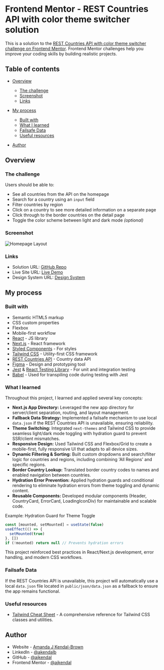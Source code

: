# Frontend Mentor - REST Countries API with color theme switcher solution

This is a solution to the [REST Countries API with color theme switcher challenge on Frontend Mentor](https://www.frontendmentor.io/challenges/rest-countries-api-with-color-theme-switcher-5cacc469fec04111f7b848ca). Frontend Mentor challenges help you improve your coding skills by building realistic projects.

## Table of contents

- [Overview](#overview)

  - [The challenge](#the-challenge)
  - [Screenshot](#screenshot)
  - [Links](#links)

- [My process](#my-process)

  - [Built with](#built-with)
  - [What I learned](#what-i-learned)
  - [Failsafe Data](#failsafe-data)
  - [Useful resources](#useful-resources)

- [Author](#author)

## Overview

### The challenge

Users should be able to:

- See all countries from the API on the homepage
- Search for a country using an `input` field
- Filter countries by region
- Click on a country to see more detailed information on a separate page
- Click through to the border countries on the detail page
- Toggle the color scheme between light and dark mode _(optional)_

### Screenshot

![Homepage Layout](./public/images/Screenshot%202025-09-26%20at%202.07.06 PM.png)

### Links

- Solution URL: [GitHub Repo](https://github.com/ajkendal/rest-countries-api)
- Live Site URL: [Live Demo](https://rest-countries-api-ajkendal.vercel.app/)
- Design System URL: [Design System](https://rest-countries-api-ajkendal.vercel.app/design-system)

## My process

### Built with

- Semantic HTML5 markup
- CSS custom properties
- Flexbox
- Mobile-first workflow
- [React](https://reactjs.org/) - JS library
- [Next.js](https://nextjs.org/) - React framework
- [Styled Components](https://styled-components.com/) - For styles
- [Tailwind CSS](https://tailwindcss.com/) - Utility-first CSS framework
- [REST Countries API](https://restcountries.com/) - Country data API
- [Figma](https://www.figma.com/) - Design and prototyping tool
- [Jest](https://jestjs.io/) & [React Testing Library](https://testing-library.com/docs/react-testing-library/intro/) - For unit and integration testing
- [Babel](https://babeljs.io/) - Used for transpiling code during testing with Jest

### What I learned

Throughout this project, I learned and applied several key concepts:

- **Next.js App Directory:** Leveraged the new app directory for server/client separation, routing, and layout management.
- **Fallback Data Strategy:** Implemented a failsafe mechanism to use local `data.json` if the REST Countries API is unavailable, ensuring reliability.
- **Theme Switching:** Integrated `next-themes` and Tailwind CSS to provide seamless light/dark mode toggling with hydration guard to prevent SSR/client mismatches.
- **Responsive Design:** Used Tailwind CSS and Flexbox/Grid to create a mobile-first, fully responsive UI that adapts to all device sizes.
- **Dynamic Filtering & Sorting:** Built custom dropdowns and search/filter logic for countries and regions, including combining 'All Regions' and specific regions.
- **Border Country Lookup:** Translated border country codes to names and enabled navigation between countries.
- **Hydration Error Prevention:** Applied hydration guards and conditional rendering to eliminate hydration errors from theme toggling and dynamic content.
- **Reusable Components:** Developed modular components (Header, CountryCard, ErrorCard, LoadingIconDiv) for maintainable and scalable code.

Example: Hydration Guard for Theme Toggle

```js
const [mounted, setMounted] = useState(false)
useEffect(() => {
  setMounted(true)
}, [])
if (!mounted) return null // Prevents hydration errors
```

This project reinforced best practices in React/Next.js development, error handling, and modern CSS workflows.

### Failsafe Data

If the REST Countries API is unavailable, this project will automatically use a local `data.json` file located in `public/json/data.json` as a fallback to ensure the app remains functional.

### Useful resources

- [Tailwind Cheat Sheet](https://nerdcave.com/tailwind-cheat-sheet) - A comprehensive reference for Tailwind CSS classes and utilities.

## Author

- Website - [Amanda J Kendal-Brown](https://ajkendal.github.io/)
- LinkedIn - [@akendalb](https://www.linkedin.com/in/akendalb)
- GitHub - [@ajkendal](https://github.com/ajkendal/)
- Frontend Mentor - [@ajkendal](https://www.frontendmentor.io/profile/ajkendal)

